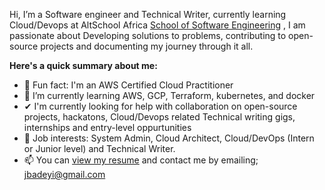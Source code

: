 Hi, I’m a Software engineer and Technical Writer, currently learning Cloud/Devops at AltSchool Africa [School of Software Engineering](https://altschoolafrica.com/schools/engineering) , I am passionate about Developing solutions to problems, contributing to open-source projects and documenting my journey through it all.
 
 <b>Here's a quick summary about me: </b>
 
- 👀 Fun fact: I'm an AWS Certified Cloud Practitioner 
- 🌱 I’m currently learning AWS, GCP, Terraform, kubernetes, and docker 
- ✔ I'm currently looking for help with collaboration on open-source projects, hackatons, Cloud/Devops related Technical writing gigs, internships and entry-level oppurtunities
- 💞️ Job interests: System Admin, Cloud Architect, Cloud/DevOps (Intern or Junior level) and Technical Writer. 
- 📫 You can [view my resume](https://drive.google.com/file/d/1s7CI6cZw1C4uAj0wqzWW8ZzAYC78gw3A/view?usp=sharingYou ) and contact me by emailing; jbadeyi@gmail.com

<!---
jubril-adeyi/jubril-adeyi is a ✨ special ✨ repository because its `README.md` (this file) appears on your GitHub profile.
You can click the Preview link to take a look at your changes.
--->
